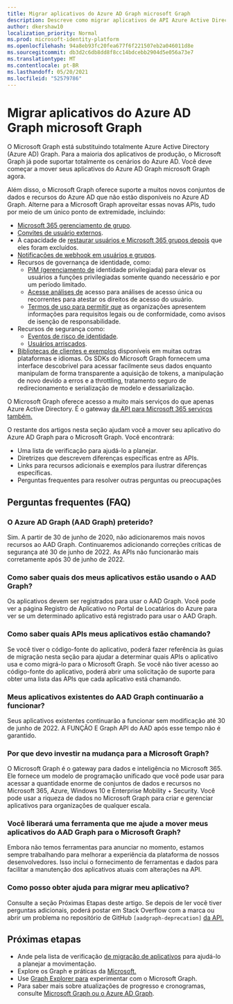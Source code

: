 ```yaml
---
title: Migrar aplicativos do Azure AD Graph microsoft Graph
description: Descreve como migrar aplicativos de API Azure Active Directory (Azure AD) para a API Graph Microsoft.
author: dkershaw10
localization_priority: Normal
ms.prod: microsoft-identity-platform
ms.openlocfilehash: 94a8eb93fc20fea677f6f221507eb2a046011d8e
ms.sourcegitcommit: db3d2c6db8dd8f8cc14bdcebb2904d5e056a73e7
ms.translationtype: MT
ms.contentlocale: pt-BR
ms.lasthandoff: 05/20/2021
ms.locfileid: "52579786"
---
```

# <a name="migrate-azure-ad-graph-apps-to-microsoft-graph"></a>Migrar aplicativos do Azure AD Graph microsoft Graph

O Microsoft Graph está substituindo totalmente Azure Active Directory (Azure AD) Graph. Para a maioria dos aplicativos de produção, o Microsoft Graph já pode suportar totalmente os cenários do Azure AD. Você deve começar a mover seus aplicativos do Azure AD Graph microsoft Graph agora.

Além disso, o Microsoft Graph oferece suporte a muitos novos conjuntos de dados e recursos do Azure AD que não estão disponíveis no Azure AD Graph. Alterne para a Microsoft Graph aproveitar essas novas APIs, tudo por meio de um único ponto de extremidade, incluindo:

- [Microsoft 365 gerenciamento de grupo](/graph/office365-groups-concept-overview).
- [Convites de usuário externos](/graph/api/resources/invitation?view=graph-rest-1.0).
- A capacidade de [restaurar usuários e Microsoft 365 grupos depois](/graph/api/resources/directory?view=graph-rest-1.0) que eles foram excluídos.
- [Notificações de webhook em usuários e grupos](/graph/webhooks?toc=./ref/toc.json&view=graph-rest-1.0).
- Recursos de governança de identidade, como:
  - [PiM (gerenciamento de](/graph/api/resources/privilegedidentitymanagement-root?view=graph-rest-beta) identidade privilegiada) para elevar os usuários a funções privilegiadas somente quando necessário e por um período limitado.
  - [Acesse análises de](/graph/api/resources/accessreviews-root?view=graph-rest-beta) acesso para análises de acesso única ou recorrentes para atestar os direitos de acesso do usuário.
  - [Termos de uso para permitir que](/graph/api/resources/accessreviews-root?view=graph-rest-beta) as organizações apresentem informações para requisitos legais ou de conformidade, como avisos de isenção de responsabilidade.
- Recursos de segurança como:
  - [Eventos de risco de identidade](/graph/api/resources/identityriskevent?view=graph-rest-beta).
  - [Usuários arriscados](/graph/api/resources/riskyuser?view=graph-rest-beta).
- [Bibliotecas de clientes e exemplos](/graph/) disponíveis em muitas outras plataformas e idiomas. Os SDKs do Microsoft Graph fornecem uma interface descobrivel para acessar facilmente seus dados enquanto manipulam de forma transparente a aquisição de tokens, a manipulação de novo devido a erros e a throttling, tratamento seguro de redirecionamento e serialização de modelo e dessarialização.

O Microsoft Graph oferece acesso a muito mais serviços do que apenas Azure Active Directory. É o gateway [da API para Microsoft 365 serviços também.](/graph/)

O restante dos artigos nesta seção ajudam você a mover seu aplicativo do Azure AD Graph para o Microsoft Graph. Você encontrará:

- Uma lista de verificação para ajudá-lo a planejar.
- Diretrizes que descrevem diferenças específicas entre as APIs.
- Links para recursos adicionais e exemplos para ilustrar diferenças específicas.
- Perguntas frequentes para resolver outras perguntas ou preocupações


## <a name="frequently-asked-questions-faq"></a>Perguntas frequentes (FAQ)

### <a name="is-azure-ad-graph-aad-graph-deprecated"></a>O Azure AD Graph (AAD Graph) preterido?  
Sim. A partir de 30 de junho de 2020, não adicionaremos mais novos recursos ao AAD Graph. Continuaremos adicionando correções críticas de segurança até 30 de junho de 2022. As APIs não funcionarão mais corretamente após 30 de junho de 2022.

### <a name="how-do-i-know-which-of-my-apps-are-using-aad-graph"></a>Como saber quais dos meus aplicativos estão usando o AAD Graph?  
Os aplicativos devem ser registrados para usar o AAD Graph.  Você pode ver a página Registro de Aplicativo no Portal de Locatários do Azure para ver se um determinado aplicativo está registrado para usar o AAD Graph.

### <a name="how-do-i-know-which-apis-my-applications-are-calling"></a>Como saber quais APIs meus aplicativos estão chamando?
Se você tiver o código-fonte do aplicativo, poderá fazer referência às guias de migração nesta seção para ajudar a determinar quais APIs o aplicativo usa e como migrá-lo para o Microsoft Graph. Se você não tiver acesso ao código-fonte [](developer-support-help-options.md#open-a-support-request) do aplicativo, poderá abrir uma solicitação de suporte para obter uma lista das APIs que cada aplicativo está chamando.

### <a name="will-my-existing-aad-graph-apps-continue-to-work"></a>Meus aplicativos existentes do AAD Graph continuarão a funcionar? 
Seus aplicativos existentes continuarão a funcionar sem modificação até 30 de junho de 2022. A FUNÇÃO E Graph API do AAD após esse tempo não é garantido.

### <a name="why-should-i-invest-in-moving-to-microsoft-graph"></a>Por que devo investir na mudança para a Microsoft Graph?  
O Microsoft Graph é o gateway para dados e inteligência no Microsoft 365. Ele fornece um modelo de programação unificado que você pode usar para acessar a quantidade enorme de conjuntos de dados e recursos no Microsoft 365, Azure, Windows 10 e Enterprise Mobility + Security. Você pode usar a riqueza de dados no Microsoft Graph para criar e gerenciar aplicativos para organizações de qualquer escala.

### <a name="will-you-release-a-tool-that-helps-me-move-my-apps-from-aad-graph-to-microsoft-graph"></a>Você liberará uma ferramenta que me ajude a mover meus aplicativos do AAD Graph para o Microsoft Graph?  
Embora não temos ferramentas para anunciar no momento, estamos sempre trabalhando para melhorar a experiência da plataforma de nossos desenvolvedores. Isso inclui o fornecimento de ferramentas e dados para facilitar a manutenção dos aplicativos atuais com alterações na API.

### <a name="how-do-i-get-help-migrating-my-application"></a>Como posso obter ajuda para migrar meu aplicativo?  
Consulte a seção Próximas Etapas deste artigo. Se depois de ler você tiver perguntas adicionais, poderá postar em Stack Overflow com a marca ou abrir um problema no repositório de GitHub `[aadgraph-deprecation]` [da API.](https://github.com/microsoftgraph)


## <a name="next-steps"></a>Próximas etapas

- Ande pela lista de verificação [de migração de aplicativos](migrate-azure-ad-graph-planning-checklist.md) para ajudá-lo a planejar a movimentação.
- Explore os Graph e práticas da [Microsoft.](/graph/overview)
- Use [Graph Explorer para](https://aka.ms/ge) experimentar com o Microsoft Graph.
- Para saber mais sobre atualizações de progresso e cronogramas, consulte [Microsoft Graph ou o Azure AD Graph](https://developer.microsoft.com/graph/blogs/microsoft-graph-or-azure-ad-graph/).


